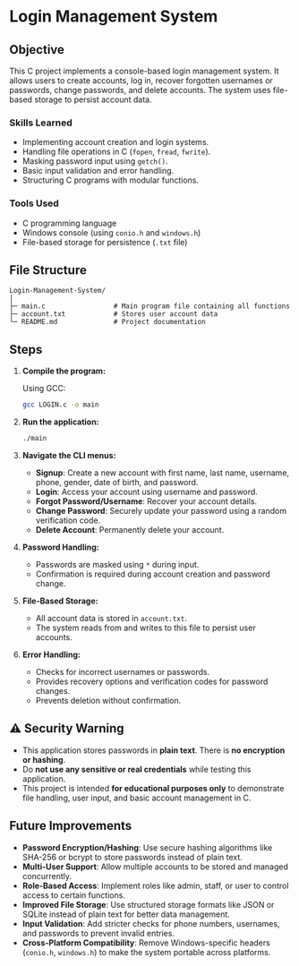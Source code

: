 # Login Management System

## Objective

This C project implements a console-based login management system. It allows users to create accounts, log in, recover forgotten usernames or passwords, change passwords, and delete accounts. The system uses file-based storage to persist account data.

### Skills Learned

* Implementing account creation and login systems.
* Handling file operations in C (`fopen`, `fread`, `fwrite`).
* Masking password input using `getch()`.
* Basic input validation and error handling.
* Structuring C programs with modular functions.

### Tools Used

* C programming language
* Windows console (using `conio.h` and `windows.h`)
* File-based storage for persistence (`.txt` file)

## File Structure

```
Login-Management-System/
│
├─ main.c                 # Main program file containing all functions
├─ account.txt            # Stores user account data
└─ README.md              # Project documentation
```

## Steps

1. **Compile the program:**

   Using GCC:

   ```bash
   gcc LOGIN.c -o main
   ```

2. **Run the application:**

   ```bash
   ./main
   ```

3. **Navigate the CLI menus:**

   * **Signup**: Create a new account with first name, last name, username, phone, gender, date of birth, and password.
   * **Login**: Access your account using username and password.
   * **Forgot Password/Username**: Recover your account details.
   * **Change Password**: Securely update your password using a random verification code.
   * **Delete Account**: Permanently delete your account.

4. **Password Handling:**

   * Passwords are masked using `*` during input.
   * Confirmation is required during account creation and password change.

5. **File-Based Storage:**

   * All account data is stored in `account.txt`.
   * The system reads from and writes to this file to persist user accounts.

6. **Error Handling:**

   * Checks for incorrect usernames or passwords.
   * Provides recovery options and verification codes for password changes.
   * Prevents deletion without confirmation.

## ⚠️ Security Warning

* This application stores passwords in **plain text**. There is **no encryption or hashing**.
* Do **not use any sensitive or real credentials** while testing this application.
* This project is intended **for educational purposes only** to demonstrate file handling, user input, and basic account management in C.

## Future Improvements

* **Password Encryption/Hashing**: Use secure hashing algorithms like SHA-256 or bcrypt to store passwords instead of plain text.
* **Multi-User Support**: Allow multiple accounts to be stored and managed concurrently.
* **Role-Based Access**: Implement roles like admin, staff, or user to control access to certain functions.
* **Improved File Storage**: Use structured storage formats like JSON or SQLite instead of plain text for better data management.
* **Input Validation**: Add stricter checks for phone numbers, usernames, and passwords to prevent invalid entries.
* **Cross-Platform Compatibility**: Remove Windows-specific headers (`conio.h`, `windows.h`) to make the system portable across platforms.

